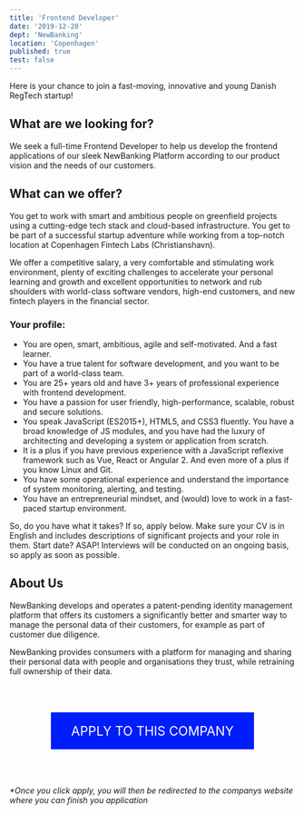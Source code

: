 ```yaml
---
title: 'Frontend Developer'
date: '2019-12-20'
dept: 'NewBanking'
location: 'Copenhagen'
published: true
test: false
---
```


Here is your chance to join a fast-moving, innovative and young Danish RegTech startup!

## What are we looking for?

We seek a full-time Frontend Developer to help us develop the frontend applications of our sleek NewBanking Platform according to our product vision and the needs of our customers.

## What can we offer?

You get to work with smart and ambitious people on greenfield projects using a cutting-edge tech stack and cloud-based infrastructure. You get to be part of a successful startup adventure while working from a top-notch location at Copenhagen Fintech Labs (Christianshavn).

We offer a competitive salary, a very comfortable and stimulating work environment, plenty of exciting challenges to accelerate your personal learning and growth
and excellent opportunities to network and rub shoulders with world-class software vendors, high-end customers, and new fintech players in the financial sector.

### Your profile:

- You are open, smart, ambitious, agile and self-motivated. And a fast learner.
- You have a true talent for software development, and you want to be part of a world-class team.
- You are 25+ years old and have 3+ years of professional experience with frontend development.
- You have a passion for user friendly, high-performance, scalable, robust and secure solutions.
- You speak JavaScript (ES2015+), HTML5, and CSS3 fluently. You have a broad knowledge of JS modules, and you have had the luxury of architecting and developing a system or application from scratch.
- It is a plus if you have previous experience with a JavaScript reflexive framework such as Vue, React or Angular 2. And even more of a plus if you know Linux and Git.
- You have some operational experience and understand the importance of system monitoring, alerting, and testing.
- You have an entrepreneurial mindset, and (would) love to work in a fast-paced startup environment.

So, do you have what it takes? If so, apply below. Make sure your CV is in English and includes descriptions of significant projects and your role in them. Start date? ASAP! Interviews will be conducted on an ongoing basis, so apply as soon as possible.

## About Us

NewBanking develops and operates a patent-pending identity management platform that offers its customers a significantly better and smarter way to manage the personal data of their customers, for example as part of customer due diligence.

NewBanking provides consumers with a platform for managing and sharing their personal data with people and organisations they trust, while retraining full ownership of their data.

<a
      href="https://newbanking.com/careers/frontend-developer/"
      target="_blank"
      style="margin-left: 6em; background-color: #001dfb;
  color: #ffffff;
  padding: 1.2rem;
  cursor: pointer;
  width: 20rem;
  font-size: 1.4rem;
  text-transform: uppercase;
  border: 0;
  box-shadow: none;
  margin: 4rem auto;
  display: block;
  text-decoration: none;
  text-align: center;"
    >
Apply To This Company
</a>

<em>\*Once you click apply, you will then be redirected to the companys website where you can finish you application</em>
